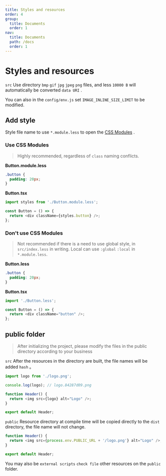```yaml
---
title: Styles and resources
order: 4
group:
  title: Documents
  order: 1
nav:
  title: Documents
  path: /docs
  order: 1
---
```


# Styles and resources

`src` Use directory `bmp` `gif` `jpg` `jpeg` `png` files, and less `10000 B` will automatically be converted `data URI` .

You can also in the `config/env.js` set `IMAGE_INLINE_SIZE_LIMIT` to be modified.

## Add style

Style file name to use `*.module.less` to open the [CSS Modules] .

### Use CSS Modules

> Highly recommended, regardless of `class` naming conflicts.

**Button.module.less**

```css
.button {
  padding: 20px;
}
```

**Button.tsx**

```typescript
import styles from './Button.module.less';

const Button = () => {
  return <div className={styles.button} />;
};
```

### Don't use CSS Modules

> Not recommended if there is a need to use global style, in `src/index.less` in writing. Local can use `:global` `:local` in `*.module.less`.

**Button.less**

```css
.button {
  padding: 20px;
}
```

**Button.tsx**

```typescript
import './Button.less';

const Button = () => {
  return <div className="button" />;
};
```

## public folder

> After initializing the project, please modify the files in the public directory according to your business

`src` After the resources in the directory are built, the file names will be added `hash` 。

```typescript
import logo from './logo.png';

console.log(logo); // logo.84287d09.png

function Header() {
  return <img src={logo} alt="Logo" />;
}

export default Header;
```

`public` Resource directory at compile time will be copied directly to the `dist` directory, the file name will not change.

```typescript
function Header() {
  return <img src={process.env.PUBLIC_URL + '/logo.png'} alt="Logo" />;
}

export default Header;
```

You may also be `external scripts` `check file` other resources on the `public` folder.

[css modules]: https://github.com/css-modules/css-modules
